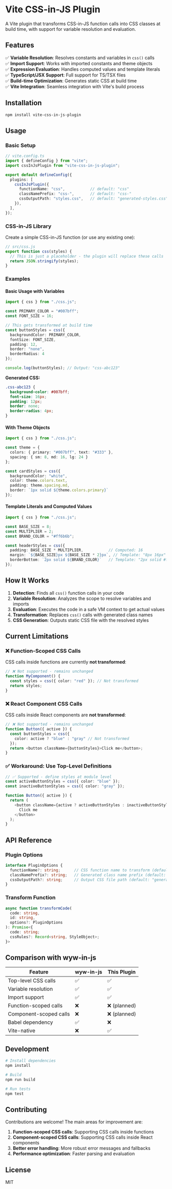 # Vite CSS-in-JS Plugin

A Vite plugin that transforms CSS-in-JS function calls into CSS classes at build time, with support for variable resolution and evaluation.

## Features

✅ **Variable Resolution**: Resolves constants and variables in `css()` calls  
✅ **Import Support**: Works with imported constants and theme objects  
✅ **Expression Evaluation**: Handles computed values and template literals  
✅ **TypeScript/JSX Support**: Full support for TS/TSX files  
✅ **Build-time Optimization**: Generates static CSS at build time  
✅ **Vite Integration**: Seamless integration with Vite's build process  

## Installation

```bash
npm install vite-css-in-js-plugin
```

## Usage

### Basic Setup

```typescript
// vite.config.ts
import { defineConfig } from "vite";
import cssInJsPlugin from "vite-css-in-js-plugin";

export default defineConfig({
  plugins: [
    cssInJsPlugin({
      functionName: "css",           // default: "css"
      classNamePrefix: "css-",       // default: "css-"
      cssOutputPath: "styles.css",   // default: "generated-styles.css"
    }),
  ],
});
```

### CSS-in-JS Library

Create a simple CSS-in-JS function (or use any existing one):

```javascript
// src/css.js
export function css(styles) {
  // This is just a placeholder - the plugin will replace these calls
  return JSON.stringify(styles);
}
```

### Examples

#### Basic Usage with Variables

```typescript
import { css } from "./css.js";

const PRIMARY_COLOR = "#007bff";
const FONT_SIZE = 16;

// This gets transformed at build time
const buttonStyles = css({
  backgroundColor: PRIMARY_COLOR,
  fontSize: FONT_SIZE,
  padding: 12,
  border: "none",
  borderRadius: 4
});

console.log(buttonStyles); // Output: "css-abc123"
```

**Generated CSS:**
```css
.css-abc123 {
  background-color: #007bff;
  font-size: 16px;
  padding: 12px;
  border: none;
  border-radius: 4px;
}
```

#### With Theme Objects

```typescript
import { css } from "./css.js";

const theme = {
  colors: { primary: "#007bff", text: "#333" },
  spacing: { sm: 8, md: 16, lg: 24 }
};

const cardStyles = css({
  backgroundColor: "white",
  color: theme.colors.text,
  padding: theme.spacing.md,
  border: `1px solid ${theme.colors.primary}`
});
```

#### Template Literals and Computed Values

```typescript
import { css } from "./css.js";

const BASE_SIZE = 8;
const MULTIPLIER = 2;
const BRAND_COLOR = "#ff6b6b";

const headerStyles = css({
  padding: BASE_SIZE * MULTIPLIER,           // Computed: 16
  margin: `${BASE_SIZE}px ${BASE_SIZE * 2}px`, // Template: "8px 16px"
  borderBottom: `2px solid ${BRAND_COLOR}`   // Template: "2px solid #ff6b6b"
});
```

## How It Works

1. **Detection**: Finds all `css()` function calls in your code
2. **Variable Resolution**: Analyzes the scope to resolve variables and imports
3. **Evaluation**: Executes the code in a safe VM context to get actual values
4. **Transformation**: Replaces `css()` calls with generated class names
5. **CSS Generation**: Outputs static CSS file with the resolved styles

## Current Limitations

### ❌ Function-Scoped CSS Calls

CSS calls inside functions are currently **not transformed**:

```typescript
// ❌ Not supported - remains unchanged
function MyComponent() {
  const styles = css({ color: "red" }); // Not transformed
  return styles;
}
```

### ❌ React Component CSS Calls

CSS calls inside React components are **not transformed**:

```typescript
// ❌ Not supported - remains unchanged
function Button({ active }) {
  const buttonStyles = css({
    color: active ? "blue" : "gray" // Not transformed
  });
  return <button className={buttonStyles}>Click me</button>;
}
```

### ✅ Workaround: Use Top-Level Definitions

```typescript
// ✅ Supported - define styles at module level
const activeButtonStyles = css({ color: "blue" });
const inactiveButtonStyles = css({ color: "gray" });

function Button({ active }) {
  return (
    <button className={active ? activeButtonStyles : inactiveButtonStyles}>
      Click me
    </button>
  );
}
```

## API Reference

### Plugin Options

```typescript
interface PluginOptions {
  functionName?: string;      // CSS function name to transform (default: "css")
  classNamePrefix?: string;   // Generated class name prefix (default: "css-")
  cssOutputPath?: string;     // Output CSS file path (default: "generated-styles.css")
}
```

### Transform Function

```typescript
async function transformCode(
  code: string,
  id: string,
  options?: PluginOptions
): Promise<{
  code: string;
  cssRules?: Record<string, StyleObject>;
}>
```

## Comparison with wyw-in-js

| Feature | wyw-in-js | This Plugin |
|---------|-----------|-------------|
| Top-level CSS calls | ✅ | ✅ |
| Variable resolution | ✅ | ✅ |
| Import support | ✅ | ✅ |
| Function-scoped calls | ❌ | ❌ (planned) |
| Component-scoped calls | ❌ | ❌ (planned) |
| Babel dependency | ✅ | ❌ |
| Vite-native | ❌ | ✅ |

## Development

```bash
# Install dependencies
npm install

# Build
npm run build

# Run tests
npm test
```

## Contributing

Contributions are welcome! The main areas for improvement are:

1. **Function-scoped CSS calls**: Supporting CSS calls inside functions
2. **Component-scoped CSS calls**: Supporting CSS calls inside React components
3. **Better error handling**: More robust error messages and fallbacks
4. **Performance optimization**: Faster parsing and evaluation

## License

MIT

